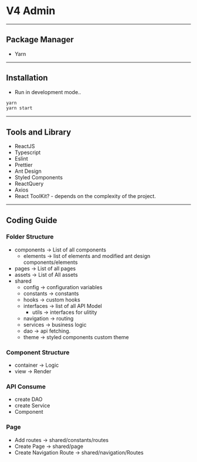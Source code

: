 # V4 Admin
---
## Package Manager
* Yarn
---
## Installation

* Run in development mode..
```sh
yarn
yarn start 
```
---
## Tools and Library
* ReactJS
* Typescript
* Eslint
* Prettier
* Ant Design
* Styled Components
* ReactQuery
* Axios
* React ToolKit? - depends on the complexity of the project.

---
## Coding Guide
### Folder Structure
* components -> List of all components
  * elements -> list of elements and modified ant design components/elements
* pages -> List of all pages
* assets -> List of All assets
* shared
  * config -> configuration variables
  * constants -> constants
  * hooks -> custom hooks
  * interfaces -> list of all API Model
    * utils -> interfaces for ulitity
  * navigation -> routing
  * services -> business logic
  * dao -> api fetching.
  * theme -> styled components custom theme

### Component Structure
* container -> Logic 
* view -> Render
### API Consume
* create DAO
* create Service
* Component

### Page

* Add routes -> shared/constants/routes
* Create Page -> shared/page
* Create Navigation Route ->  shared/navigation/Routes
